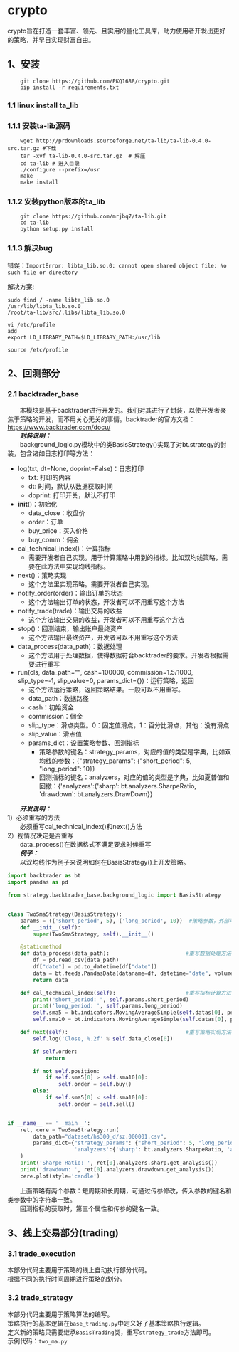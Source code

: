 # crypto

crypto旨在打造一套丰富、领先、且实用的量化工具库，助力使用者开发出更好的策略，并早日实现财富自由。

## 1、安装

```
    git clone https://github.com/PKQ1688/crypto.git
    pip install -r requirements.txt
```

### 1.1 linux install ta_lib

### 1.1.1 安装ta-lib源码

```
    wget http://prdownloads.sourceforge.net/ta-lib/ta-lib-0.4.0-src.tar.gz #下载
    tar -xvf ta-lib-0.4.0-src.tar.gz  # 解压
    cd ta-lib # 进入目录
    ./configure --prefix=/usr
    make
    make install
```

### 1.1.2 安装python版本的ta_lib

```
    git clone https://github.com/mrjbq7/ta-lib.git
    cd ta-lib
    python setup.py install
```

### 1.1.3 解决bug

错误：`ImportError: libta_lib.so.0: cannot open shared object file: No such file or directory`

解决方案:

```
sudo find / -name libta_lib.so.0
/usr/lib/libta_lib.so.0
/root/ta-lib/src/.libs/libta_lib.so.0

vi /etc/profile
add
export LD_LIBRARY_PATH=$LD_LIBRARY_PATH:/usr/lib

source /etc/profile
```

## 2、回测部分
### 2.1 backtrader_base
&emsp;&emsp;本模块是基于backtrader进行开发的。我们对其进行了封装，以使开发者聚焦于策略的开发，而不用关心无关的事情。backtrader的官方文档：https://www.backtrader.com/docu/  
&emsp;&emsp;***封装说明：***  
&emsp;&emsp;background_logic.py模块中的类BasisStrategy()实现了对bt.strategy的封装，包含诸如日志打印等方法：
- log(txt, dt=None, doprint=False)：日志打印
    - txt: 打印的内容
    - dt: 时间，默认从数据获取时间
    - doprint: 打印开关，默认不打印
- __init__()：初始化
    - data_close：收盘价
    - order：订单
    - buy_price：买入价格
    - buy_comm：佣金
- cal_technical_index()：计算指标
    - 需要开发者自己实现。用于计算策略中用到的指标。比如双均线策略，需要在此方法中实现均线指标。
- next()：策略实现
    - 这个方法里实现策略。需要开发者自己实现。
- notify_order(order)：输出订单的状态
    - 这个方法输出订单的状态，开发者可以不用重写这个方法
- notify_trade(trade)：输出交易的收益
    - 这个方法输出交易的收益，开发者可以不用重写这个方法
- stop()：回测结束，输出账户最终资产
    - 这个方法输出最终资产，开发者可以不用重写这个方法
- data_process(data_path)：数据处理
    - 这个方法用于处理数据，使得数据符合backtrader的要求。开发者根据需要进行重写
- run(cls, data_path="", cash=100000, commission=1.5/1000, slip_type=-1, slip_value=0, params_dict={})：运行策略，返回
    - 这个方法运行策略，返回策略结果。一般可以不用重写。
    - data_path：数据路径
    - cash：初始资金
    - commission：佣金
    - slip_type：滑点类型。0：固定值滑点，1：百分比滑点，其他：没有滑点
    - slip_value：滑点值
    - params_dict：设置策略参数、回测指标
        - 策略参数的键名：strategy_params，对应的值的类型是字典，比如双均线的参数：{"strategy_params": {"short_period": 5, "long_period": 10}}
        - 回测指标的键名：analyzers，对应的值的类型是字典，比如夏普值和回撤：{'analyzers':{'sharp': bt.analyzers.SharpeRatio, 'drawdown': bt.analyzers.DrawDown}}  
    
&emsp;&emsp;***开发说明：***  
1）必须重写的方法  
&emsp;&emsp;必须重写cal_technical_index()和next()方法  
2）视情况决定是否重写  
&emsp;&emsp;data_process()在数据格式不满足要求时候重写  
&emsp;&emsp;***例子：***  
&emsp;&emsp;以双均线作为例子来说明如何在BasisStrategy()上开发策略。  
```python
import backtrader as bt
import pandas as pd

from strategy.backtrader_base.background_logic import BasisStrategy


class TwoSmaStrategy(BasisStrategy):
    params = (('short_period', 5), ('long_period', 10))  #策略参数，外部可更改
    def __init__(self):
        super(TwoSmaStrategy, self).__init__()

    @staticmethod
    def data_process(data_path):                        #重写数据处理方法
        df = pd.read_csv(data_path)
        df["date"] = pd.to_datetime(df["date"])
        data = bt.feeds.PandasData(dataname=df, datetime="date", volume="volume")
        return data

    def cal_technical_index(self):                      #重写指标计算方法
        print("short_period: ", self.params.short_period)
        print('long_period: ', self.params.long_period)
        self.sma5 = bt.indicators.MovingAverageSimple(self.datas[0], period=self.params.short_period)  #短周期均线指标
        self.sma10 = bt.indicators.MovingAverageSimple(self.datas[0], period=self.params.long_period)  #长周期均线指标

    def next(self):                                     #重写策略实现方法
        self.log('Close, %.2f' % self.data_close[0])

        if self.order:
            return

        if not self.position:
            if self.sma5[0] > self.sma10[0]:
                self.order = self.buy()
        else:
            if self.sma5[0] < self.sma10[0]:
                self.order = self.sell()


if __name__ == '__main__':
    ret, cere = TwoSmaStrategy.run(
        data_path="dataset/hs300_d/sz.000001.csv",
        params_dict={"strategy_params": {"short_period": 5, "long_period": 10}, 
                     'analyzers':{'sharp': bt.analyzers.SharpeRatio, 'annual_return': bt.analyzers.AnnualReturn, 'drawdown': bt.analyzers.DrawDown}}
    )
    print('Sharpe Ratio: ', ret[0].analyzers.sharp.get_analysis())
    print('drawdown: ', ret[0].analyzers.drawdown.get_analysis())
    cere.plot(style='candle')
```
&emsp;&emsp;上面策略有两个参数：短周期和长周期，可通过传参修改，传入参数的键名和类参数中的字符串一致。  
&emsp;&emsp;回测指标的获取时，第三个属性和传参的键名一致。



## 3、线上交易部分(trading)

### 3.1 trade_execution

本部分代码主要用于策略的线上自动执行部分代码。<br>
根据不同的执行时间周期进行策略的划分。

### 3.2 trade_strategy

本部分代码主要用于策略算法的编写。<br>
策略执行的基本逻辑在`base_trading.py`中定义好了基本策略执行逻辑。<br>
定义新的策略只需要继承`BasisTrading`类，重写`strategy_trade`方法即可。<br>
示例代码：`two_ma.py`


